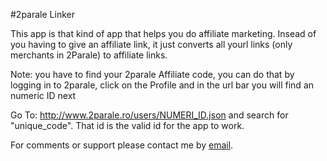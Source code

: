 #2parale Linker

This app is that kind of app that helps you do affiliate marketing. Insead of you having to give an affiliate link, it just converts all yourl links (only merchants in 2Parale) to affiliate links. 

Note: you have to find your 2parale Affiliate code, you can do that by logging in to 2parale, click on the Profile and in the url bar you will find an numeric ID next 

Go To: http://www.2parale.ro/users/NUMERI_ID.json and search for "unique_code". That id is the valid id for the app to work.



For comments or support please contact me by <a href="mailto:necenzurat+cloudflare@gmail.com">email</a></a>.